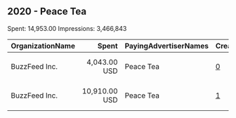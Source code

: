 ## 2020 - Peace Tea 
Spent: 14,953.00
Impressions: 3,466,843

|OrganizationName|Spent|PayingAdvertiserNames|CreativeUrls|Impressions|Genders|AgeBrackets|CountryCodes|BillingAddresses|CandidateBallotInformation|
|:---|---:|:---|:---|---:|:---|:---|:---|:---|:---|
|BuzzFeed Inc.|4,043.00 USD|Peace Tea|[0](https://www.snap.com/political-ads/asset/4dfb8d1cf5ab17206dd72e3a8007d94549bf43b349b61b19dcb8f8a837787453?mediaType=mp4)|2,004,188||18+|united states|"111 E 18th St.,,,New York,10003,US"||
|BuzzFeed Inc.|10,910.00 USD|Peace Tea|[1](https://www.snap.com/political-ads/asset/4dfb8d1cf5ab17206dd72e3a8007d94549bf43b349b61b19dcb8f8a837787453?mediaType=mp4)|1,462,655||18+|united states|"111 E 18th St.,,,New York,10003,US"||
